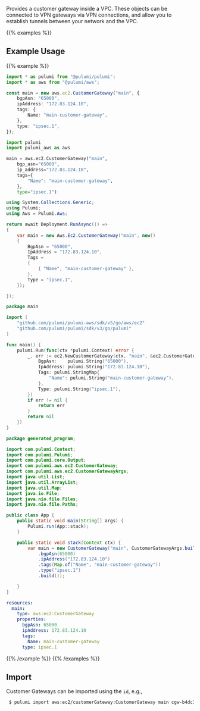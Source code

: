 Provides a customer gateway inside a VPC. These objects can be connected to VPN gateways via VPN connections, and allow you to establish tunnels between your network and the VPC.

{{% examples %}}
## Example Usage
{{% example %}}

```typescript
import * as pulumi from "@pulumi/pulumi";
import * as aws from "@pulumi/aws";

const main = new aws.ec2.CustomerGateway("main", {
    bgpAsn: "65000",
    ipAddress: "172.83.124.10",
    tags: {
        Name: "main-customer-gateway",
    },
    type: "ipsec.1",
});
```
```python
import pulumi
import pulumi_aws as aws

main = aws.ec2.CustomerGateway("main",
    bgp_asn="65000",
    ip_address="172.83.124.10",
    tags={
        "Name": "main-customer-gateway",
    },
    type="ipsec.1")
```
```csharp
using System.Collections.Generic;
using Pulumi;
using Aws = Pulumi.Aws;

return await Deployment.RunAsync(() => 
{
    var main = new Aws.Ec2.CustomerGateway("main", new()
    {
        BgpAsn = "65000",
        IpAddress = "172.83.124.10",
        Tags = 
        {
            { "Name", "main-customer-gateway" },
        },
        Type = "ipsec.1",
    });

});
```
```go
package main

import (
	"github.com/pulumi/pulumi-aws/sdk/v5/go/aws/ec2"
	"github.com/pulumi/pulumi/sdk/v3/go/pulumi"
)

func main() {
	pulumi.Run(func(ctx *pulumi.Context) error {
		_, err := ec2.NewCustomerGateway(ctx, "main", &ec2.CustomerGatewayArgs{
			BgpAsn:    pulumi.String("65000"),
			IpAddress: pulumi.String("172.83.124.10"),
			Tags: pulumi.StringMap{
				"Name": pulumi.String("main-customer-gateway"),
			},
			Type: pulumi.String("ipsec.1"),
		})
		if err != nil {
			return err
		}
		return nil
	})
}
```
```java
package generated_program;

import com.pulumi.Context;
import com.pulumi.Pulumi;
import com.pulumi.core.Output;
import com.pulumi.aws.ec2.CustomerGateway;
import com.pulumi.aws.ec2.CustomerGatewayArgs;
import java.util.List;
import java.util.ArrayList;
import java.util.Map;
import java.io.File;
import java.nio.file.Files;
import java.nio.file.Paths;

public class App {
    public static void main(String[] args) {
        Pulumi.run(App::stack);
    }

    public static void stack(Context ctx) {
        var main = new CustomerGateway("main", CustomerGatewayArgs.builder()        
            .bgpAsn(65000)
            .ipAddress("172.83.124.10")
            .tags(Map.of("Name", "main-customer-gateway"))
            .type("ipsec.1")
            .build());

    }
}
```
```yaml
resources:
  main:
    type: aws:ec2:CustomerGateway
    properties:
      bgpAsn: 65000
      ipAddress: 172.83.124.10
      tags:
        Name: main-customer-gateway
      type: ipsec.1
```
{{% /example %}}
{{% /examples %}}

## Import

Customer Gateways can be imported using the `id`, e.g.,

```sh
 $ pulumi import aws:ec2/customerGateway:CustomerGateway main cgw-b4dc3961
```

 